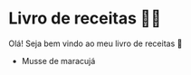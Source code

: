 # Livro de receitas :man_cook:

Olá! Seja bem vindo ao meu livro de receitas :wave:
 - Musse de maracujá